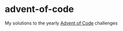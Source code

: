 # advent-of-code

My solutions to the yearly [Advent of Code][aoc] challenges

[aoc]: https://adventofcode.com/
